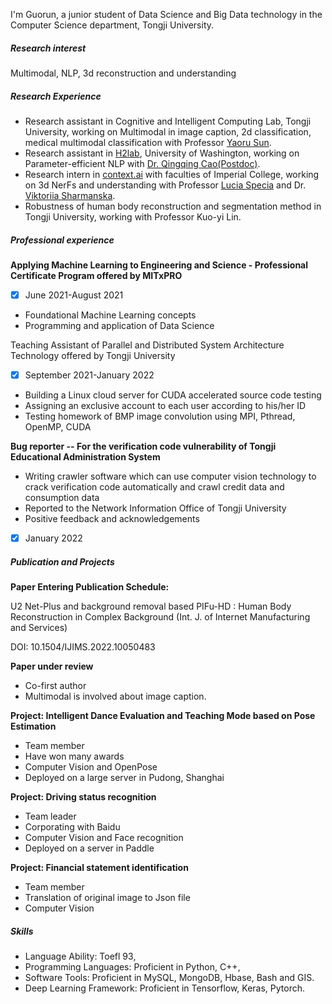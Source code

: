 I'm Guorun, a junior student of Data Science and Big Data technology in the Computer Science department, Tongji University.



##### Research interest

Multimodal, NLP, 3d reconstruction and understanding

##### Research Experience

- Research assistant in Cognitive and Intelligent Computing Lab, Tongji University, working on Multimodal in image caption, 2d classification, medical multimodal classification with Professor [Yaoru Sun](https://see.tongji.edu.cn/info/1285/9804.htm).
- Research assistant in [H2lab](https://h2lab.cs.washington.edu/), University of Washington, working on Parameter-efficient NLP with [Dr. Qingqing Cao(Postdoc)](https://awk.ai/).
- Research intern in [context.ai](https://www.contex.ai/) with faculties of Imperial College,  working on 3d NerFs and understanding with Professor [Lucia Specia](https://lama.doc.ic.ac.uk/team/lucia) and Dr. [Viktoriia Sharmanska](https://www.imperial.ac.uk/people/sharmanska.v).
- Robustness of human body reconstruction and segmentation method in Tongji University, working with Professor Kuo-yi Lin.



##### Professional experience

 **Applying Machine Learning to Engineering and Science - Professional Certificate Program offered by MITxPRO**

- [x] June 2021-August 2021

- Foundational Machine Learning concepts
- Programming and application of Data Science

Teaching Assistant of  Parallel and Distributed System Architecture Technology offered by Tongji University

- [x] September 2021-January 2022
- Building a Linux cloud server for CUDA accelerated source code testing
- Assigning an exclusive account to each user according to his/her ID
- Testing homework of BMP image convolution using MPI, Pthread, OpenMP, CUDA

**Bug reporter -- For the verification code vulnerability of Tongji Educational Administration System**

- Writing crawler software which can use computer vision technology to crack verification code automatically and crawl credit data and consumption data
- Reported to the Network Information Office of Tongji University
- Positive feedback and acknowledgements

- [x] January 2022

##### Publication and Projects

**Paper Entering Publication Schedule:** 

U2 Net-Plus and background removal based PIFu-HD : Human Body Reconstruction in Complex Background (Int. J. of Internet Manufacturing and Services)

DOI: 10.1504/IJIMS.2022.10050483 



**Paper under review**

- Co-first author                                                         
- Multimodal is involved about image caption.



**Project: Intelligent Dance Evaluation and Teaching Mode based on Pose Estimation**                                                                                                                             

- Team member  
- Have won many awards
- Computer Vision and OpenPose
- Deployed on a large server in Pudong, Shanghai



**Project: Driving status recognition**

- Team leader
- Corporating with Baidu
- Computer Vision and Face recognition
- Deployed on a server in Paddle



**Project: Financial statement identification**

- Team member    
- Translation of original image to Json file
- Computer Vision



##### Skills

- Language Ability: Toefl 93,
- Programming Languages: Proficient in Python, C++,
- Software Tools: Proficient in MySQL, MongoDB, Hbase, Bash and GIS.
- Deep Learning Framework: Proficient in Tensorflow, Keras, Pytorch.



